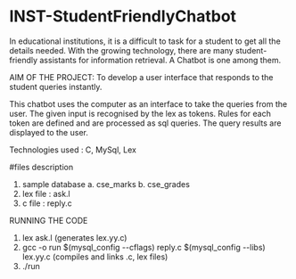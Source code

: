 # INST-StudentFriendlyChatbot
In educational institutions, it is a difficult to task for a student to get all the details needed. With the growing technology, there are many student-friendly assistants for information retrieval. A Chatbot is one among them. 

AIM OF THE PROJECT: To develop a user interface that responds to the student queries instantly.

This chatbot uses the computer as an interface to take the queries from the user.
The given input is recognised by the lex as tokens. Rules for each token are defined and are processed as sql queries. The query results are displayed to the user.

Technologies used : C, MySql, Lex

#files description
1. sample database
 a. cse_marks
 b. cse_grades
2. lex file : ask.l
3. c file : reply.c

RUNNING THE CODE
1. lex ask.l (generates lex.yy.c)
2. gcc -o run $(mysql_config --cflags) reply.c $(mysql_config --libs) lex.yy.c (compiles and links .c, lex files)
3. ./run







